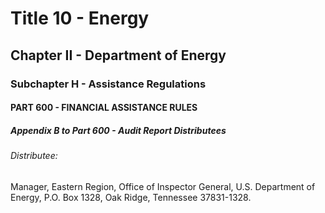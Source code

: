 
# Title 10 - Energy
## Chapter II - Department of Energy
### Subchapter H - Assistance Regulations
#### PART 600 - FINANCIAL ASSISTANCE RULES
##### Appendix B to Part 600 - Audit Report Distributees
###### Distributee:

Manager, Eastern Region, Office of Inspector General, U.S. Department of Energy, P.O. Box 1328, Oak Ridge, Tennessee 37831-1328.
